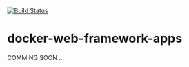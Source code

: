 [![Build Status](https://travis-ci.org/romanvbabenko/docker-web-framework-apps.svg?branch=master)](https://travis-ci.org/romanvbabenko/docker-web-framework-apps)

# docker-web-framework-apps

COMMING SOON ...
